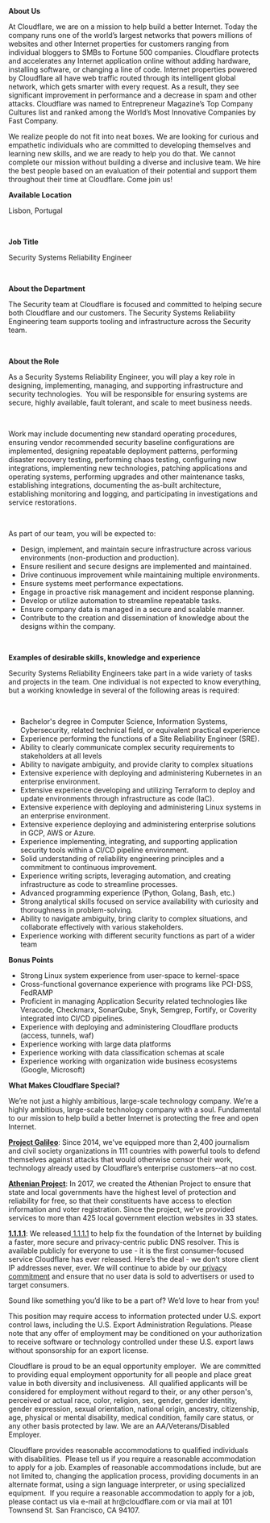 <div class="content-intro">
	<div><strong>About Us</strong></div>
	<div>
		<p>At Cloudflare, we are on a mission to help build a better Internet. Today the company runs one of the world’s largest networks that powers millions of websites and other Internet properties for customers ranging from individual bloggers to SMBs to Fortune 500 companies. Cloudflare protects and accelerates any Internet application online without adding hardware, installing software, or changing a line of code. Internet properties powered by Cloudflare all have web traffic routed through its intelligent global network, which gets smarter with every request. As a result, they see significant improvement in performance and a decrease in spam and other attacks. Cloudflare was named to Entrepreneur Magazine’s Top Company Cultures list and ranked among the World’s Most Innovative Companies by Fast Company.&nbsp;</p>
		<p><span style="font-weight: 400;">We realize people do not fit into neat boxes. We are looking for curious and empathetic individuals who are committed to developing themselves and learning new skills, and we are ready to help you do that. We cannot complete our mission without building a diverse and inclusive team. We hire the best people based on an evaluation of their potential and support them throughout their time at Cloudflare. Come join us!&nbsp;</span></p>
	</div>
</div>
<p><strong>Available Location</strong></p>
<p>Lisbon, Portugal</p>
<p>&nbsp;</p>
<p><strong>Job Title&nbsp;</strong></p>
<p>Security Systems Reliability Engineer</p>
<p>&nbsp;</p>
<p><strong>About the Department</strong></p>
<p>The Security team at Cloudflare is focused and committed to helping secure both Cloudflare and our customers. The Security Systems Reliability Engineering team supports tooling and infrastructure across the Security team.</p>
<p>&nbsp;</p>
<p><strong>About the Role</strong></p>
<p>As a Security Systems Reliability Engineer, you will play a key role in designing, implementing, managing, and supporting infrastructure and security technologies.&nbsp; You will be responsible for ensuring systems are secure, highly available, fault tolerant, and scale to meet business needs.&nbsp;</p>
<p>&nbsp;</p>
<p>Work may include documenting new standard operating procedures, ensuring vendor recommended security baseline configurations are implemented, designing repeatable deployment patterns, performing disaster recovery testing, performing chaos testing, configuring new integrations, implementing new technologies, patching applications and operating systems, performing upgrades and other maintenance tasks, establishing integrations, documenting the as-built architecture, establishing monitoring and logging, and participating in investigations and service restorations.</p>
<p>&nbsp;</p>
<p>As part of our team, you will be expected to:</p>
<ul>
	<li>Design, implement, and maintain secure infrastructure across various environments (non-production and production).</li>
	<li>Ensure resilient and secure designs are implemented and maintained.</li>
	<li>Drive continuous improvement while maintaining multiple environments.&nbsp;</li>
	<li>Ensure systems meet performance expectations.</li>
	<li>Engage in proactive risk management and incident response planning.</li>
	<li>Develop or utilize automation to streamline repeatable tasks.</li>
	<li>Ensure company data is managed in a secure and scalable manner.</li>
	<li>Contribute to the creation and dissemination of knowledge about the designs within the company.</li>
</ul>
<p>&nbsp;</p>
<p><strong>Examples of desirable skills, knowledge and experience</strong></p>
<p>Security Systems Reliability Engineers take part in a wide variety of tasks and projects in the team. One individual is not expected to know everything, but a working knowledge in several of the following areas is required:&nbsp;</p>
<p>&nbsp;</p>
<ul>
	<li>Bachelor's degree in Computer Science, Information Systems, Cybersecurity, related technical field, or equivalent practical experience</li>
	<li>Experience performing the functions of a Site Reliability Engineer (SRE).</li>
	<li>Ability to clearly communicate complex security requirements to stakeholders at all levels</li>
	<li>Ability to navigate ambiguity, and provide clarity to complex situations</li>
	<li>Extensive experience with deploying and administering Kubernetes in an enterprise environment.&nbsp;</li>
	<li>Extensive experience developing and utilizing Terraform to deploy and update environments through infrastructure as code (IaC).&nbsp;</li>
	<li>Extensive experience with deploying and administering Linux systems in an enterprise environment.&nbsp;</li>
	<li>Extensive experience deploying and administering enterprise solutions in GCP, AWS or Azure.</li>
	<li>Experience implementing, integrating, and supporting application security tools within a CI/CD pipeline environment.</li>
	<li>Solid understanding of reliability engineering principles and a commitment to continuous improvement.</li>
	<li>Experience writing scripts, leveraging automation, and creating infrastructure as code to streamline processes.</li>
	<li>Advanced programming experience (Python, Golang, Bash, etc.)</li>
	<li>Strong analytical skills focused on service availability with curiosity and thoroughness in problem-solving.</li>
	<li>Ability to navigate ambiguity, bring clarity to complex situations, and collaborate effectively with various stakeholders.</li>
	<li>Experience working with different security functions as part of a wider team</li>
</ul>
<p><strong>Bonus Points</strong></p>
<ul>
	<li>Strong Linux system experience from user-space to kernel-space</li>
	<li>Cross-functional governance experience with programs like PCI-DSS, FedRAMP</li>
	<li>Proficient in managing Application Security related technologies like Veracode, Checkmarx, SonarQube, Snyk, Semgrep, Fortify, or Coverity integrated into CI/CD pipelines.</li>
	<li>Experience with deploying and administering Cloudflare products (access, tunnels, waf)&nbsp;</li>
	<li>Experience working with large data platforms</li>
	<li>Experience working with data classification schemas at scale</li>
	<li>Experience working with organization wide business ecosystems (Google, Microsoft)</li>
</ul>
<div class="content-conclusion">
	<p><strong>What Makes Cloudflare Special?</strong></p>
	<p><span style="font-weight: 400;">We’re not just a highly ambitious, large-scale technology company. We’re a highly ambitious, large-scale technology company with a soul. Fundamental to our mission to help build a better Internet is protecting the free and open Internet.</span></p>
	<p><a href="https://blog.cloudflare.com/protecting-free-expression-online/"><strong>Project Galileo</strong></a><span style="font-weight: 400;">: Since 2014, we've equipped more than 2,400 journalism and civil society organizations in 111 countries with powerful tools to defend themselves against attacks that would otherwise censor their work, technology already used by Cloudflare’s enterprise customers--at no cost.</span></p>
	<p><strong><a href="https://www.cloudflare.com/athenian/">Athenian Project</a></strong><span style="font-weight: 400;">: In 2017, we created the Athenian Project to ensure that state and local governments have the highest level of protection and reliability for free, so that their constituents have access to election information and voter registration. Since the project, we've provided services to more than 425 local government election websites in 33 states.</span></p>
	<p><a href="https://1.1.1.1/"><strong>1.1.1.1</strong></a><span style="font-weight: 400;">: We released</span><a href="https://1.1.1.1/"> <span style="font-weight: 400;">1.1.1.1</span></a><span style="font-weight: 400;"> to help fix the foundation of the Internet by building a faster, more secure and privacy-centric public DNS resolver. This is available publicly for everyone to use - it is the first consumer-focused service Cloudflare has ever released. Here’s the deal - we don’t store client IP addresses never, ever. We will continue to abide by our</span><a href="https://developers.cloudflare.com/1.1.1.1/privacy/public-dns-resolver"> privacy commitment</a><span style="font-weight: 400;"> and ensure that no user data is sold to advertisers or used to target consumers.</span></p>
	<p><span style="font-weight: 400;">Sound like something you’d like to be a part of? We’d love to hear from you!</span></p>
	<p><span style="font-weight: 400;">This position may require access to information protected under U.S. export control laws, including the U.S. Export Administration Regulations. Please note that any offer of employment may be conditioned on your authorization to receive software or technology controlled under these U.S. export laws without sponsorship for an export license.</span></p>
	<p><span style="font-weight: 400;">Cloudflare is proud to be an equal opportunity employer. &nbsp;We are committed to providing equal employment opportunity for all people and place great value in both diversity and inclusiveness. &nbsp;All qualified applicants will be considered for employment without regard to their, or any other person's, perceived or actual</span> <span style="font-weight: 400;">race, color, religion, sex, gender, gender identity, gender expression, sexual orientation, national origin, ancestry, citizenship, age, physical or mental disability, medical condition, family care status, or any other basis protected by law. </span><span style="font-weight: 400;">We are an AA/Veterans/Disabled Employer.</span></p>
	<p><span style="font-weight: 400;">Cloudflare provides reasonable accommodations to qualified individuals with disabilities. &nbsp;Please tell us if you require a reasonable accommodation to apply for a job. Examples of reasonable accommodations include, but are not limited to, changing the application process, providing documents in an alternate format, using a sign language interpreter, or using specialized equipment. &nbsp;If you require a reasonable accommodation to apply for a job, please contact us via e-mail at </span><span style="font-weight: 400;">hr@cloudflare.com</span><span style="font-weight: 400;"> or via mail at 101 Townsend St. San Francisco, CA 94107.</span></p>
</div>